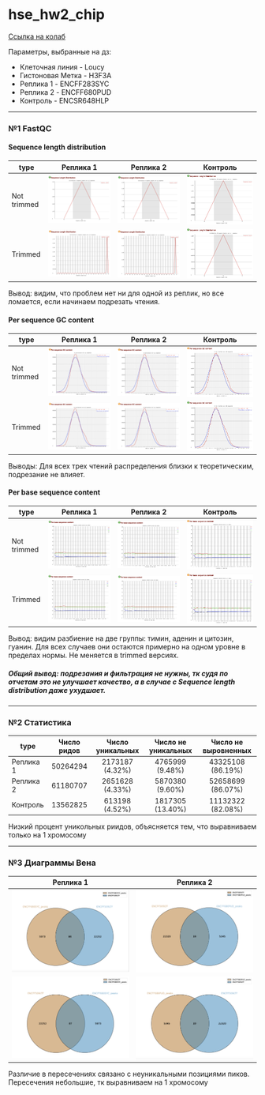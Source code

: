 # hse_hw2_chip

[Ссылка на колаб](https://colab.research.google.com/drive/1Fdh51g5JYCa6pUUOKsSaNGltHarJ-ip3?usp=sharing)

Параметры, выбранные на дз:

  * Клеточная линия - Loucy
  * Гистоновая Метка - H3F3A
  * Реплика 1 - ENCFF283SYC
  * Реплика 2 - ENCFF680PUD
  * Контроль -  ENCSR648HLP
---
### №1 FastQC 
#### Sequence length distribution 

type | Реплика 1 | Реплика 2 | Контроль
--- | --- | --- | ---
Not trimmed | ![](https://github.com/ruanmik/hse_hw2_chip/blob/main/images/1_.png) | ![](https://github.com/ruanmik/hse_hw2_chip/blob/main/images/2_.png) | ![](https://github.com/ruanmik/hse_hw2_chip/blob/main/images/3_.png)
Trimmed | ![](https://github.com/ruanmik/hse_hw2_chip/blob/main/images/1_tr.png) | ![](https://github.com/ruanmik/hse_hw2_chip/blob/main/images/2_tr.png) | ![](https://github.com/ruanmik/hse_hw2_chip/blob/main/images/3_tr.png)

Вывод: видим, что проблем нет ни для одной из реплик, но все ломается, если начинаем подрезать чтения. 

#### Per sequence GC content

type | Реплика 1 | Реплика 2 | Контроль
--- | --- | --- | ---
Not trimmed | ![](https://github.com/ruanmik/hse_hw2_chip/blob/main/images/1_1.png) | ![](https://github.com/ruanmik/hse_hw2_chip/blob/main/images/2_1.png) | ![](https://github.com/ruanmik/hse_hw2_chip/blob/main/images/3_1.png)
Trimmed | ![](https://github.com/ruanmik/hse_hw2_chip/blob/main/images/1_tr_1.png) | ![](https://github.com/ruanmik/hse_hw2_chip/blob/main/images/2_tr_1.png) | ![](https://github.com/ruanmik/hse_hw2_chip/blob/main/images/3_tr_1.png)

Выводы: Для всех трех чтений распределения близки к теоретическим, подрезание не влияет. 

#### Per base sequence content

type | Реплика 1 | Реплика 2 | Контроль
--- | --- | --- | ---
Not trimmed | ![](https://github.com/ruanmik/hse_hw2_chip/blob/main/images/1_2.png) | ![](https://github.com/ruanmik/hse_hw2_chip/blob/main/images/2_2.png) | ![](https://github.com/ruanmik/hse_hw2_chip/blob/main/images/3_2.png)
Trimmed | ![](https://github.com/ruanmik/hse_hw2_chip/blob/main/images/1_tr_2.png) | ![](https://github.com/ruanmik/hse_hw2_chip/blob/main/images/2_tr2.png) | ![](https://github.com/ruanmik/hse_hw2_chip/blob/main/images/3_tr_2.png)

Вывод: видим разбиение на две группы: тимин, аденин и цитозин, гуанин. Для всех случаев они остаются примерно на одном уровне в пределах нормы. Не меняется в trimmed версиях. 

##### Общий вывод: подрезания и фильтрация не нужны, тк судя по отчетам это не улучшает качество, а в случае с Sequence length distribution даже ухудшает. 

---
### №2 Статистика

type |  Число ридов| Число уникальных | Число не уникальных | Число не выровненных
--- | :---: | :---: | :---: | :---:
Реплика 1 | 50264294 | 2173187 (4.32%) | 4765999 (9.48%) | 43325108 (86.19%)
Реплика 2 | 61180707 | 2651628 (4.33%) | 5870380 (9.60%) | 52658699 (86.07%)
Контроль  | 13562825 | 613198 (4.52%) | 1817305 (13.40%) | 11132322 (82.08%)

Низкий процент уникольных риидов, объясняется тем, что выравниваем только на 1 хромосому

---
### №3 Диаграммы Вена
Реплика 1 | Реплика 2
--- | ---
![](https://github.com/ruanmik/hse_hw2_chip/blob/main/images/SYC1.png) | ![](https://github.com/ruanmik/hse_hw2_chip/blob/main/images/PUB.png)
![](https://github.com/ruanmik/hse_hw2_chip/blob/main/images/SYC2.png) | ![](https://github.com/ruanmik/hse_hw2_chip/blob/main/images/PUB2.png)

Различие в пересечениях связано с неуникальными позициями пиков. Пересечения небольшие, тк выравниваем на 1 хромосому

